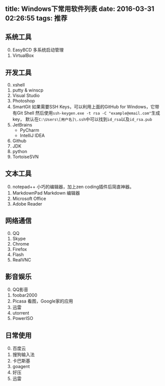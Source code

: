 title: Windows下常用软件列表
date: 2016-03-31 02:26:55
tags: 推荐
---

系统工具
-----
0. EasyBCD
    多系统启动管理
1. VirtualBox

开发工具
-----
0. xshell
1. putty & winscp
2. Visual Studio
3. Photoshop
4. SmartGit
    如果需要SSH Keys，可以利用上面的GitHub for Windows，它带有Git Shell
    然后使用`ssh-keygen.exe -t rsa -C "example@email.com"`生成key， 默认在`C:\Users\[用户名]\.ssh`中可以找到`id_rsa`以及`id_rsa.pub`
5. JetBrains
    * PyCharm
    * IntelliJ IDEA
6. Github
7. JDK
8. python
9. TortoiseSVN

文本工具
-----
0. notepad++
    小巧的编辑器，加上zen coding插件后简直神器。
1. MarkdownPad
    Markdown 编辑器
2. Microsoft Office
3. Adobe Reader

网络通信
-----
0. QQ
1. Skype
2. Chrome
3. Firefox
4. Flash
5. RealVNC

影音娱乐
-----
0. QQ影音
1. foobar2000
2. Picasa
    看图，Google家的应用
3. 迅雷
4. utorrent
5. PowerISO

日常使用
-----
0. 百度云
1. 搜狗输入法
2. 卡巴斯基
3. goagent
4. 好压
5. 迅雷
